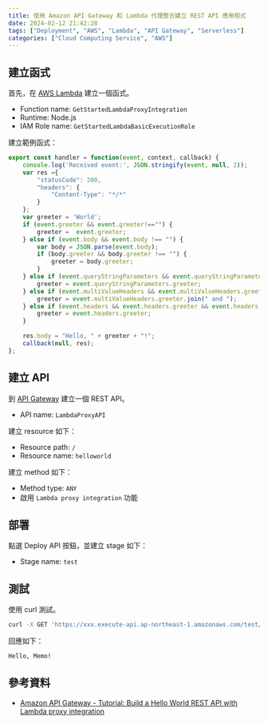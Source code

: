 ```yaml
---
title: 使用 Amazon API Gateway 和 Lambda 代理整合建立 REST API 應用程式
date: 2024-02-12 21:42:28
tags: ["Deployment", "AWS", "Lambda", "API Gateway", "Serverless"]
categories: ["Cloud Computing Service", "AWS"]
---
```


## 建立函式

首先，在 [AWS Lambda]( https://console.aws.amazon.com/lambda) 建立一個函式。

- Function name: `GetStartedLambdaProxyIntegration`
- Runtime: Node.js
- IAM Role name: `GetStartedLambdaBasicExecutionRole`

建立範例函式：

```js
export const handler = function(event, context, callback) {
    console.log('Received event:', JSON.stringify(event, null, 2));
    var res ={
        "statusCode": 200,
        "headers": {
            "Content-Type": "*/*"
        }
    };
    var greeter = 'World';
    if (event.greeter && event.greeter!=="") {
        greeter =  event.greeter;
    } else if (event.body && event.body !== "") {
        var body = JSON.parse(event.body);
        if (body.greeter && body.greeter !== "") {
            greeter = body.greeter;
        }
    } else if (event.queryStringParameters && event.queryStringParameters.greeter && event.queryStringParameters.greeter !== "") {
        greeter = event.queryStringParameters.greeter;
    } else if (event.multiValueHeaders && event.multiValueHeaders.greeter && event.multiValueHeaders.greeter != "") {
        greeter = event.multiValueHeaders.greeter.join(" and ");
    } else if (event.headers && event.headers.greeter && event.headers.greeter != "") {
        greeter = event.headers.greeter;
    } 
    
    res.body = "Hello, " + greeter + "!";
    callback(null, res);
};
```

## 建立 API

到 [API Gateway](https://console.aws.amazon.com/apigateway) 建立一個 REST API。

- API name: `LambdaProxyAPI`

建立 resource 如下：

- Resource path: `/`
- Resource name: `helloworld`

建立 method 如下：

- Method type: `ANY`
- 啟用 `Lambda proxy integration` 功能

## 部署

點選 Deploy API 按鈕，並建立 stage 如下：

- Stage name: `test`

## 測試

使用 curl 測試。

```bash
curl -X GET 'https://xxx.execute-api.ap-northeast-1.amazonaws.com/test/helloworld?greeter=Memo'
```

回應如下：

```bash
Hello, Memo!
```

## 參考資料

- [Amazon API Gateway - Tutorial: Build a Hello World REST API with Lambda proxy integration](https://docs.aws.amazon.com/apigateway/latest/developerguide/api-gateway-create-api-as-simple-proxy-for-lambda.html)
